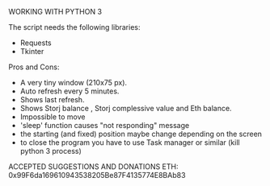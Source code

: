 WORKING WITH PYTHON 3

The script needs the following libraries:
* Requests
* Tkinter


Pros and Cons:
- A very tiny window (210x75 px).
- Auto refresh every 5 minutes.
- Shows last refresh.
- Shows Storj balance , Storj complessive value and Eth balance.
- Impossible to move
- 'sleep' function causes "not responding" message
- the starting (and fixed) position maybe change depending on the screen
- to close the program you have to use Task manager or similar (kill python 3 process)


ACCEPTED SUGGESTIONS AND DONATIONS
ETH: 0x99F6da169610943538205Be87F4135774E8BAb83


